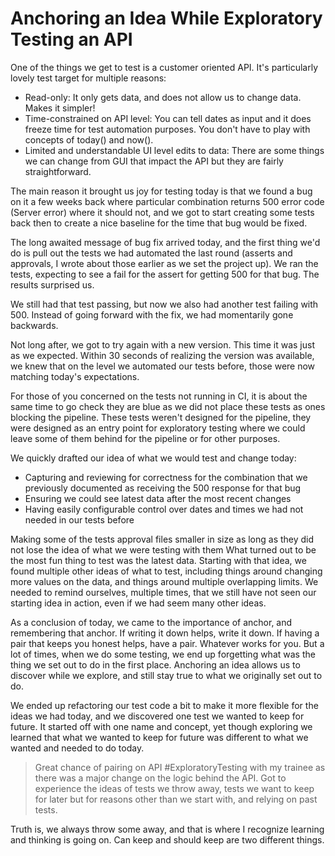 # Anchoring an Idea While Exploratory Testing an API

One of the things we get to test is a customer oriented API. It's particularly lovely
test target for multiple reasons:

   * Read-only: It only gets data, and does not allow us to change data. Makes it simpler!
   * Time-constrained on API level: You can tell dates as input and it does freeze time
   for test automation purposes. You don't have to play with concepts of today() and now().
   * Limited and understandable UI level edits to data: There are some things we can change
   from GUI that impact the API but they are fairly straightforward.

The main reason it brought us joy for testing today is that we found a bug on it a few weeks
back where particular combination returns 500 error code (Server error) where it should not,
and we got to start creating some tests back then to create a nice baseline for the time
that bug would be fixed.

The long awaited message of bug fix arrived today, and the first thing we'd do is pull out
the tests we had automated the last round (asserts and approvals, I wrote about those earlier
as we set the project up). We ran the tests, expecting to see a fail for the assert for getting
500 for that bug. The results surprised us.

We still had that test passing, but now we also had another test failing with 500. Instead of
going forward with the fix, we had momentarily gone backwards.

Not long after, we got to try again with a new version. This time it was just as we expected.
Within 30 seconds of realizing the version was available, we knew that on the level we automated
our tests before, those were now matching today's expectations.

For those of you concerned on the tests not running in CI, it is about the same time to go check
they are blue as we did not place these tests as ones blocking the pipeline. These tests weren't
designed for the pipeline, they were designed as an entry point for exploratory testing where we
could leave some of them behind for the pipeline or for other purposes.

We quickly drafted our idea of what we would test and change today:

   * Capturing and reviewing for correctness for the combination that we previously documented as
   receiving the 500 response for that bug
   * Ensuring we could see latest data after the most recent changes
   * Having easily configurable control over dates and times we had not needed in our tests before

Making some of the tests approval files smaller in size as long as they did not lose the idea of
what we were testing with them
What turned out to be the most fun thing to test was the latest data. Starting with that idea,
we found multiple other ideas of what to test, including things around changing more values on
the data, and things around multiple overlapping limits. We needed to remind ourselves, multiple
times, that we still have not seen our starting idea in action, even if we had seem many other ideas.

As a conclusion of today, we came to the importance of anchor, and remembering that anchor.
If writing it down helps, write it down. If having a pair that keeps you honest helps, have a pair.
Whatever works for you. But a lot of times, when we do some testing, we end up forgetting what was
the thing we set out to do in the first place. Anchoring an idea allows us to discover while we
explore, and still stay true to what we originally set out to do.

We ended up refactoring our test code a bit to make it more flexible for the ideas we had today,
and we discovered one test we wanted to keep for future. It started off with one name and concept,
yet though exploring we learned that what we wanted to keep for future was different to what we wanted
and needed to do today.

> Great chance of pairing on API #ExploratoryTesting with my trainee as there was a major change
on the logic behind the API. Got to experience the ideas of tests we throw away, tests we
want to keep for later but for reasons other than we start with, and relying on past tests.

Truth is, we always throw some away, and that is where I recognize learning and thinking is
going on. Can keep and should keep are two different things.  
